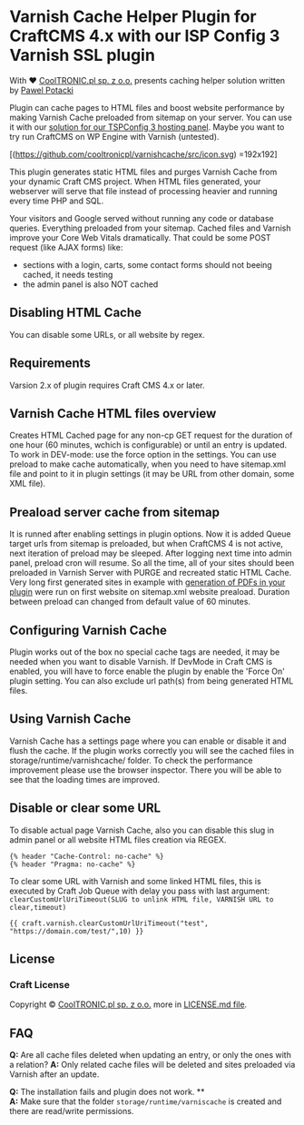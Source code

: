 
# Varnish Cache Helper Plugin for CraftCMS 4.x with our ISP Config 3 Varnish SSL plugin

With ❤️ [CoolTRONIC.pl sp. z o.o.](https://cooltronic.pl) presents caching helper solution written by [Pawel Potacki](https://potacki.com)

Plugin can cache pages to HTML files and boost website performance by making Varnish Cache preloaded from sitemap on your server. You can use it with our [solution for our TSPConfig 3 hosting panel](https://github.com/cooltronicpl/-ispconfig3-varnish). Maybe you want to try run CraftCMS on WP Engine with Varnish (untested).

[(https://github.com/cooltronicpl/varnishcache/src/icon.svg) =192x192]

This plugin generates static HTML files and purges Varnish Cache from your dynamic Craft CMS project. When HTML files generated, your webserver will serve that file instead of processing heavier and running every time PHP and SQL.

Your visitors and Google served without running any code or database queries. Everything preloaded from your sitemap. Cached files and Varnish improve your Core Web Vitals dramatically. That could be some POST request (like AJAX forms) like:

* sections with a login, carts, some contact forms should not beeing cached, it needs testing
* the admin panel is also NOT cached

## Disabling HTML Cache

You can disable some URLs, or all website by regex.

## Requirements

Varsion 2.x of plugin requires Craft CMS 4.x or later.

## Varnish Cache HTML files overview

Creates HTML Cached page for any non-cp GET request for the duration of one hour (60 minutes, wchich is configurable) or until an entry is updated. To work in DEV-mode: use the force option in the settings. You can use preload to make cache automatically, when you need to have sitemap.xml file and point to it in plugin settings (it may be URL from other domain, some XML file).

## Preaload server cache from sitemap

It is runned after enabling settings in plugin options. Now it is added Queue target urls from sitemap is preloaded, but when CraftCMS 4 is not active, next iteration of preload may be sleeped. After logging next time into admin panel, preload cron will resume. So all the time, all of your sites should been preloaded in Varnish Server with PURGE and recreated static HTML Cache. Very long first generated sites in example with [generation of PDFs in your plugin](https://github.com/cooltronicpl/Craft-document-helpers) were run on first website on sitemap.xml website preaload. Duration between preload can changed from default value of 60 minutes.

## Configuring Varnish Cache

Plugin works out of the box no special cache tags are needed, it may be needed when you want to disable Varnish. If DevMode in Craft CMS is enabled, you will have to force enable the plugin by enable the 'Force On' plugin setting. You can also exclude url path(s) from being generated HTML files.

## Using Varnish Cache

Varnish Cache has a settings page where you can enable or disable it and flush the cache. If the plugin works correctly you will see the cached files in storage/runtime/varnishcache/ folder. To check the performance improvement please use the browser inspector. There you will be able to see that the loading times are improved.

## Disable or clear some URL

To disable actual page Varnish Cache, also you can disable this slug in admin panel or all website HTML files creation via REGEX.

```
{% header "Cache-Control: no-cache" %}
{% header "Pragma: no-cache" %}
```

To clear some URL with Varnish and some linked HTML files, this is executed by Craft Job Queue with delay you pass with last argument: ```clearCustomUrlUriTimeout(SLUG to unlink HTML file, VARNISH URL to clear,timeout)```

```
{{ craft.varnish.clearCustomUrlUriTimeout("test", "https://domain.com/test/",10) }}
```

## License

### Craft License

Copyright © [CoolTRONIC.pl sp. z o.o.](https://cooltronic.pl) more in [LICENSE.md file](https://github.com/cooltronicpl/varnishcache/LICENSE.md).

## FAQ

**Q:** Are all cache files deleted when updating an entry, or only the ones with a relation?
**A:** Only related cache files will be deleted and sites preloaded via Varnish after an update.

**Q:** The installation fails and plugin does not work. **  
**A:** Make sure that the folder `storage/runtime/varniscache` is created and there are read/write permissions.
